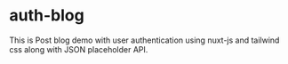 # auth-blog
This is Post blog demo with user authentication using nuxt-js and tailwind css along with JSON placeholder API.
